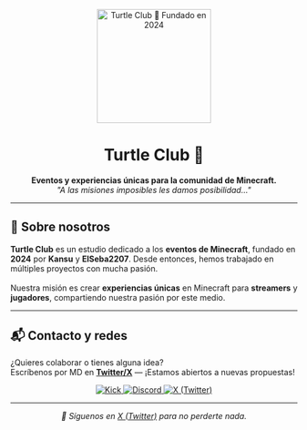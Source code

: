<p align="center">
  <img src="https://turtleclub.drygo.dev/images/turtle_aboutus.webp" alt="Turtle Club 🐢 Fundado en 2024" width="200"/>
</p>

<h1 align="center">Turtle Club 🐢</h1>

<p align="center">
  <strong>Eventos y experiencias únicas para la comunidad de Minecraft.</strong><br/>
  <em>"A las misiones imposibles les damos posibilidad..."</em>
</p>

---

## 🐢 Sobre nosotros

<strong>Turtle Club</strong> es un estudio dedicado a los <strong>eventos de Minecraft</strong>, fundado en <strong>2024</strong> por <strong>Kansu</strong> y <strong>ElSeba2207</strong>. Desde entonces, hemos trabajado en múltiples proyectos con mucha pasión.<br/><br/>
Nuestra misión es crear <strong>experiencias únicas</strong> en Minecraft para <strong>streamers</strong> y <strong>jugadores</strong>, compartiendo nuestra pasión por este medio.

---

## 📬 Contacto y redes

¿Quieres colaborar o tienes alguna idea?  
Escríbenos por MD en [**Twitter/X**](https://x.com/turtleclubmc) — ¡Estamos abiertos a nuevas propuestas!

<p align="center">
  <a href="https://kick.com/turtleclubmc" target="_blank" rel="noopener noreferrer">
    <img src="https://img.shields.io/badge/kick-53FC18?style=for-the-badge&logo=kick&logoColor=white" alt="Kick" />
  </a>
  <a href="https://discord.com/invite/j6Unr8kJS3" target="_blank" rel="noopener noreferrer">
    <img src="https://img.shields.io/badge/Discord-%235865F2.svg?style=for-the-badge&logo=discord&logoColor=white" alt="Discord" />
  </a>
  <a href="https://x.com/turtleclubmc" target="_blank" rel="noopener noreferrer">
    <img src="https://img.shields.io/badge/X-%23000000.svg?style=for-the-badge&logo=X&logoColor=white" alt="X (Twitter)" />
  </a>

</p>

---

<p align="center"><i>🐢 Síguenos en <a href="https://x.com/turtleclubmc">X (Twitter)</a> para no perderte nada.</i></p>
